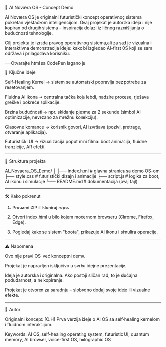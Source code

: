 🌌 AI Noværa OS – Concept Demo

AI Noværa OS je originalni futuristički koncept operativnog sistema pokretan vještačkom inteligencijom.
Ovaj projekat je autorska ideja i nije kopiran od drugih sistema – inspiracija dolazi iz ličnog razmišljanja o budućnosti tehnologije.

Cilj projekta je izrada pravog operativnog sistema,ali za sad je vizualna i interaktivna demonstracija ideje: kako bi izgledao AI-first OS koji se sam održava i prilagođava korisniku.


---Otvarajte html sa CodePen lagano je

🚀 Ključne ideje

Self-Healing Kernel → sistem se automatski popravlja bez potrebe za resetovanjem.

Fluidna AI ikona → centralna tačka koja lebdi, nadzire procese, rješava greške i pokreće aplikacije.

Brzina budućnosti → npr. skidanje pjesme za 2 sekunde (simbol AI optimizacije, nevezano za mrežnu konekciju).

Glasovne komande → korisnik govori, AI izvršava (pozivi, pretrage, otvaranje aplikacija).

Futuristički UI → vizualizacija poput mini filma: boot animacija, fluidne tranzicije, AR efekti.



---

📂 Struktura projekta

AI_Novaera_OS_Demo/
│
├── index.html   # glavna stranica sa demo OS-om
├── style.css    # futuristički dizajn i animacije
├── script.js    # logika za boot, AI ikonu i simulacije
└── README.md    # dokumentacija (ovaj fajl)


---

🛠️ Kako pokrenuti

1. Preuzmi ZIP ili kloniraj repo.


2. Otvori index.html u bilo kojem modernom browseru (Chrome, Firefox, Edge).


3. Pogledaj kako se sistem "boota", prikazuje AI ikonu i simulira operacije.




---

⚠️ Napomena

Ovo nije pravi OS, već konceptni demo.

Projekat je napravljen isključivo u svrhu idejne prezentacije.

Ideja je autorska i originalna. Ako postoji sličan rad, to je slučajna podudarnost, a ne kopiranje.

Projekat je otvoren za saradnju – slobodno dodaj svoje ideje ili vizualne efekte.



---

👤 Autor

Originalni koncept: [O.H]
Prva verzija ideje o AI OS sa self-healing kernelom i fluidnom interakcijom.

Keywords: AI OS, self-healing operating system, futuristic UI, quantum memory, AI browser, voice-first OS, holographic OS

